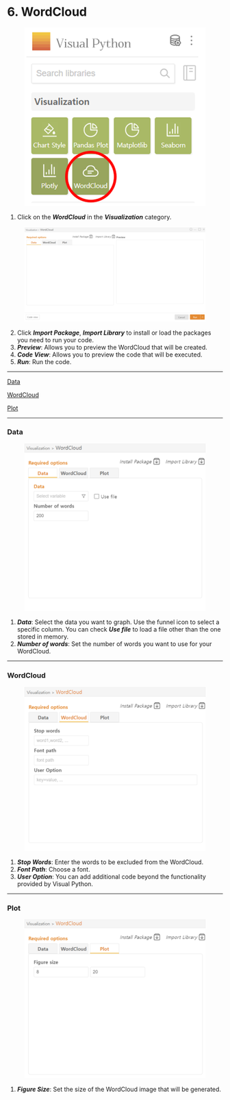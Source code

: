 # 6. WordCloud

<figure><img src="../.gitbook/assets/image (262).png" alt="" width="479"><figcaption></figcaption></figure>

1. Click on the _**WordCloud**_ in the _**Visualization**_ category.

<figure><img src="../.gitbook/assets/image (263).png" alt="" width="563"><figcaption></figcaption></figure>

2. Click _**Import Package**_, _**Import Library**_ to install or load the packages you need to run your code.
3. _**Preview**_: Allows you to preview the WordCloud that will be created.
4. _**Code View**_: Allows you to preview the code that will be executed.
5. _**Run**_: Run the code.



***

[Data](6.-wordcloud.md#data)

[WordCloud](6.-wordcloud.md#wordcloud)

[Plot](6.-wordcloud.md#plot)



***

### Data

<figure><img src="../.gitbook/assets/image (264).png" alt="" width="563"><figcaption></figcaption></figure>

1. _**Data**_: Select the data you want to graph. Use the funnel icon to select a specific column. You can check _**Use file**_ to load a file other than the one stored in memory.
2. _**Number of words**_: Set the number of words you want to use for your WordCloud.

***

### WordCloud

<figure><img src="../.gitbook/assets/image (265).png" alt="" width="563"><figcaption></figcaption></figure>

1. _**Stop Words**_: Enter the words to be excluded from the WordCloud.
2. _**Font Path**_: Choose a font.
3. _**User Option**_: You can add additional code beyond the functionality provided by Visual Python.



***

### Plot

<figure><img src="../.gitbook/assets/image (266).png" alt=""><figcaption></figcaption></figure>

1. _**Figure Size**_: Set the size of the WordCloud image that will be generated.

